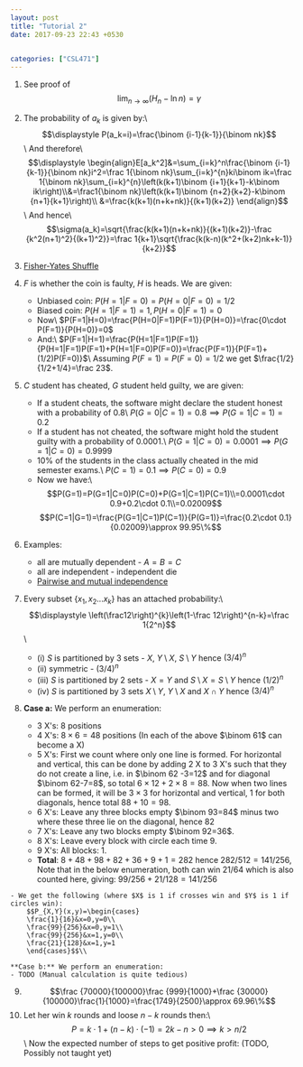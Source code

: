 ```yaml
---
layout: post
title: "Tutorial 2"
date: 2017-09-23 22:43 +0530


categories: ["CSL471"]
---
```

1. See proof of $$\displaystyle\lim_{n\to\infty}(H_n-\ln n)=\gamma$$
2. The probability of $a_k$ is given by:\\
  $$\displaystyle P(a_k=i)=\frac{\binom {i-1}{k-1}}{\binom nk}$$\\
  And therefore\\
  $$\displaystyle \begin{align}E[a_k^2]&=\sum_{i=k}^n\frac{\binom {i-1}{k-1}}{\binom nk}i^2=\frac 1{\binom nk}\sum_{i=k}^{n}ki\binom ik=\frac 1{\binom nk}\sum_{i=k}^{n}\left(k(k+1)\binom {i+1}{k+1}-k\binom ik\right)\\&=\frac1{\binom nk}\left(k(k+1)\binom {n+2}{k+2}-k\binom {n+1}{k+1}\right)\\
  &=\frac{k(k+1)(n+k+nk)}{(k+1)(k+2)}
  \end{align}$$\\
  And hence\\
  $$\sigma(a_k)=\sqrt{\frac{k(k+1)(n+k+nk)}{(k+1)(k+2)}-\frac {k^2(n+1)^2}{(k+1)^2}}=\frac 1{k+1}\sqrt{\frac{k(k-n)(k^2+(k+2)nk+k-1)}{k+2}}$$
3. [Fisher-Yates Shuffle](https://en.wikipedia.org/wiki/Fisher%E2%80%93Yates_shuffle)
4. $F$ is whether the coin is faulty, $H$ is heads. We are given:
    - Unbiased coin:
      $P(H=1|F=0)=P(H=0|F=0)=1/2$
    - Biased coin:
      $P(H=1|F=1)=1,P(H=0|F=1)=0$
    - Now\\
      $P(F=1|H=0)=\frac{P(H=0|F=1)P(F=1)}{P(H=0)}=\frac{0\cdot P(F=1)}{P(H=0)}=0$
    - And:\\
      $P(F=1|H=1)=\frac{P(H=1|F=1)P(F=1)}{P(H=1|F=1)P(F=1)+P(H=1|F=0)P(F=0)}=\frac{P(F=1)}{P(F=1)+(1/2)P(F=0)}$\\
      Assuming $P(F=1)=P(F=0)=1/2$ we get $\frac{1/2}{1/2+1/4}=\frac 23$.

5. $C$ student has cheated, $G$ student held guilty, we are given:
    - If a student cheats, the software might declare the student honest with a probability of 0.8\\
      $P(G=0|C=1)=0.8\implies P(G=1|C=1)=0.2$
    - If a student has not cheated, the software might hold the student guilty with a probability of 0.0001.\\
      $P(G=1|C=0)=0.0001\implies P(G=1|C=0)=0.9999$
    - 10% of the students in the class actually cheated in the mid semester exams.\\
      $P(C=1)=0.1\implies P(C=0)=0.9$
    - Now we have:\\
      $$P(G=1)=P(G=1|C=0)P(C=0)+P(G=1|C=1)P(C=1)\\=0.0001\cdot 0.9+0.2\cdot 0.1\\=0.02009$$
      $$P(C=1|G=1)=\frac{P(G=1|C=1)P(C=1)}{P(G=1)}=\frac{0.2\cdot 0.1}{0.02009}\approx 99.95\%$$
6. Examples:
    - all are mutually dependent - $A=B=C$
    - all are independent - independent die
    - [Pairwise and mutual independence](https://en.wikipedia.org/wiki/Independence_(probability_theory)#Pairwise_and_mutual_independence)
7. Every subset $\displaystyle \{x_1,x_2...x_k\}$ has an attached probability:\\
  $$\displaystyle \left(\frac12\right)^{k}\left(1-\frac 12\right)^{n-k}=\frac 1{2^n}$$\\
    - (i) $S$ is partitioned by 3 sets - $X$, $Y\setminus X$, $S\setminus Y$ hence $(3/4)^n$
    - (ii) symmetric - $(3/4)^n$
    - (iii) $S$ is partitioned by 2 sets - $X=Y$ and $S\setminus X=S\setminus Y$ hence $(1/2)^n$
    - (iv) $S$ is partitioned by 3 sets $X\setminus Y$, $Y\setminus X$ and $X\cap Y$ hence $(3/4)^n$
8. **Case a:** We perform an enumeration:
    - 3 X's: $8$ positions
    - 4 X's: $8\times6=48$ positions (In each of the above $\binom 61$ can become a X)
    - 5 X's: First we count where only one line is formed. For horizontal and vertical, this can be done by adding 2 X to 3 X's such that they do not create a line, i.e. in $\binom 62 -3=12$ and for diagonal $\binom 62-7=8$, so total $6\times 12+2\times 8=88$. Now when two lines can be formed, it will be $3\times3$ for horizontal and vertical, $1$ for both diagonals, hence total $88+10=98$.
    - 6 X's: Leave any three blocks empty $\binom 93=84$ minus two where these three lie on the diagonal, hence $82$
    - 7 X's: Leave any two blocks empty $\binom 92=36$.
    - 8 X's: Leave every block with circle each time $9$.
    - 9 X's: All blocks: $1$.
    - **Total**: $8+48+98+82+36+9+1=282$ hence $282/512=141/256$, Note that in the below enumeration, both can win $21/64$ which is also counted here, giving: $99/256+21/128=141/256$
  <script src="https://gist.github.com/adityagupta1089/4cb318cb8fc38ff7d6d323813cf2b727.js"></script>
    - We get the following (where $X$ is 1 if crosses win and $Y$ is 1 if circles win):
        $$P_{X,Y}(x,y)=\begin{cases}
        \frac{1}{16}&x=0,y=0\\
        \frac{99}{256}&x=0,y=1\\
        \frac{99}{256}&x=1,y=0\\
        \frac{21}{128}&x=1,y=1
        \end{cases}$$\\

    **Case b:** We perform an enumeration:
    - TODO (Manual calculation is quite tedious)
9. $$\frac {70000}{100000}\frac {999}{1000}+\frac {30000}{100000}\frac{1}{1000}=\frac{1749}{2500}\approx 69.96\%$$
10. Let her win $k$ rounds and loose $n-k$ rounds then:\\
  $$P=k\cdot 1+(n-k)\cdot (-1)=2k-n>0\implies k>n/2$$\\
  Now the expected number of steps to get positive profit: (TODO, Possibly not taught yet)
